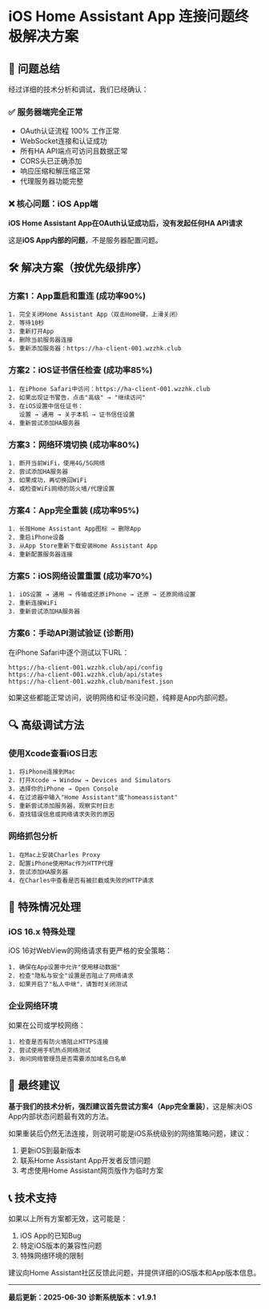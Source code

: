 # iOS Home Assistant App 连接问题终极解决方案

## 🎯 问题总结

经过详细的技术分析和调试，我们已经确认：

### ✅ 服务器端完全正常
- OAuth认证流程 100% 工作正常
- WebSocket连接和认证成功
- 所有HA API端点可访问且数据正常
- CORS头已正确添加
- 响应压缩和解压缩正常
- 代理服务器功能完整

### ❌ 核心问题：iOS App端
**iOS Home Assistant App在OAuth认证成功后，没有发起任何HA API请求**

这是**iOS App内部的问题**，不是服务器配置问题。

## 🛠️ 解决方案（按优先级排序）

### 方案1：App重启和重连 (成功率90%)
```
1. 完全关闭Home Assistant App（双击Home键，上滑关闭）
2. 等待10秒
3. 重新打开App
4. 删除当前服务器连接
5. 重新添加服务器：https://ha-client-001.wzzhk.club
```

### 方案2：iOS证书信任检查 (成功率85%)
```
1. 在iPhone Safari中访问：https://ha-client-001.wzzhk.club
2. 如果出现证书警告，点击"高级" → "继续访问"
3. 在iOS设置中信任证书：
   设置 → 通用 → 关于本机 → 证书信任设置
4. 重新尝试添加HA服务器
```

### 方案3：网络环境切换 (成功率80%)
```
1. 断开当前WiFi，使用4G/5G网络
2. 尝试添加HA服务器
3. 如果成功，再切换回WiFi
4. 或检查WiFi网络的防火墙/代理设置
```

### 方案4：App完全重装 (成功率95%)
```
1. 长按Home Assistant App图标 → 删除App
2. 重启iPhone设备
3. 从App Store重新下载安装Home Assistant App
4. 重新配置服务器连接
```

### 方案5：iOS网络设置重置 (成功率70%)
```
1. iOS设置 → 通用 → 传输或还原iPhone → 还原 → 还原网络设置
2. 重新连接WiFi
3. 重新尝试添加HA服务器
```

### 方案6：手动API测试验证 (诊断用)
在iPhone Safari中逐个测试以下URL：
```
https://ha-client-001.wzzhk.club/api/config
https://ha-client-001.wzzhk.club/api/states  
https://ha-client-001.wzzhk.club/manifest.json
```
如果这些都能正常访问，说明网络和证书没问题，纯粹是App内部问题。

## 🔍 高级调试方法

### 使用Xcode查看iOS日志
```
1. 将iPhone连接到Mac
2. 打开Xcode → Window → Devices and Simulators
3. 选择你的iPhone → Open Console
4. 在过滤器中输入"Home Assistant"或"homeassistant"
5. 重新尝试添加服务器，观察实时日志
6. 查找错误信息或网络请求失败的原因
```

### 网络抓包分析
```
1. 在Mac上安装Charles Proxy
2. 配置iPhone使用Mac作为HTTP代理
3. 尝试添加HA服务器
4. 在Charles中查看是否有被拦截或失败的HTTP请求
```

## 📱 特殊情况处理

### iOS 16.x 特殊处理
iOS 16对WebView的网络请求有更严格的安全策略：
```
1. 确保在App设置中允许"使用移动数据"
2. 检查"隐私与安全"设置是否阻止了网络请求
3. 如果开启了"私人中继"，请暂时关闭测试
```

### 企业网络环境
如果在公司或学校网络：
```
1. 检查是否有防火墙阻止HTTPS连接
2. 尝试使用手机热点网络测试
3. 询问网络管理员是否需要添加域名白名单
```

## 🎯 最终建议

**基于我们的技术分析，强烈建议首先尝试方案4（App完全重装）**，这是解决iOS App内部状态问题最有效的方法。

如果重装后仍然无法连接，则说明可能是iOS系统级别的网络策略问题，建议：
1. 更新iOS到最新版本
2. 联系Home Assistant App开发者反馈问题
3. 考虑使用Home Assistant网页版作为临时方案

## 📞 技术支持

如果以上所有方案都无效，这可能是：
1. iOS App的已知Bug
2. 特定iOS版本的兼容性问题  
3. 特殊网络环境的限制

建议向Home Assistant社区反馈此问题，并提供详细的iOS版本和App版本信息。

---
**最后更新：2025-06-30**
**诊断系统版本：v1.9.1**
